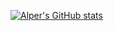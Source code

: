 [![Alper's GitHub stats](https://github-readme-stats.vercel.app/api?username=alperozoner&show_icons=true&theme=vision-friendly-dark&show_icons=true&count_private=true)](https://github.com/anuraghazra/github-readme-stats)
